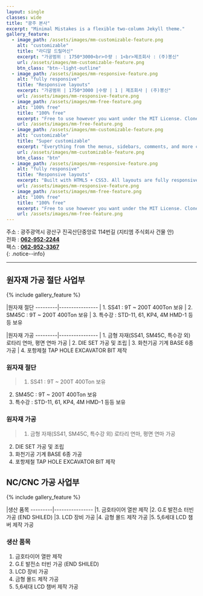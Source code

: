 ```yaml
---
layout: single
classes: wide
title: "광주 본사"
excerpt: "Minimal Mistakes is a flexible two-column Jekyll theme."
gallery_feature:
  - image_path: /assets/images/mm-customizable-feature.png
    alt: "customizable"
    title: "라디알 드릴머신"
    excerpt: "가공범위 : 1750*3000<br>수량 : 1<br>제조회사 : (주)봉신"
    url: /assets/images/mm-customizable-feature.png
    btn_class: "btn--light-outline"
  - image_path: /assets/images/mm-responsive-feature.png
    alt: "fully responsive"
    title: "Responsive layouts"
    excerpt: "가공범위 | 1750*3000 |수량 | 1 | 제조회사 | (주)봉신"
    url: /assets/images/mm-responsive-feature.png
  - image_path: /assets/images/mm-free-feature.png
    alt: "100% free"
    title: "100% free"
    excerpt: "Free to use however you want under the MIT License. Clone it, fork it, customize it... whatever!"
    url: /assets/images/mm-free-feature.png
  - image_path: /assets/images/mm-customizable-feature.png
    alt: "customizable"
    title: "Super customizable"
    excerpt: "Everything from the menus, sidebars, comments, and more can be configured or set with YAML Front Matter."
    url: /assets/images/mm-customizable-feature.png
    btn_class: "btn"
  - image_path: /assets/images/mm-responsive-feature.png
    alt: "fully responsive"
    title: "Responsive layouts"
    excerpt: "Built with HTML5 + CSS3. All layouts are fully responsive with helpers to augment your content."
    url: /assets/images/mm-responsive-feature.png
  - image_path: /assets/images/mm-free-feature.png
    alt: "100% free"
    title: "100% free"
    excerpt: "Free to use however you want under the MIT License. Clone it, fork it, customize it... whatever!"
    url: /assets/images/mm-free-feature.png
---
```


주소 : 광주광역시 광산구 진곡산단중앙로 114번길 (지티엠 주식회사 건물 안)  
전화 : **[062-952-2244](tel:062-955-2244)**  
팩스 : **[062-952-3367](tel:062-955-3367)**  
{: .notice--info}


---
## 원자재 가공 절단 사업부

{% include gallery_feature %}

 |원자재 절단
---------|----------------
 | 1. SS41 : 9T ~ 200T 400Ton 보유
 | 2. SM45C : 9T ~ 200T 400Ton 보유
 | 3. 특수강 : STD-11, 61, KP4, 4M HMD-1 등등 보유

  |원자재 가공
---------|----------------
 | 1. 금형 자재(SS41, SM45C, 특수강 외) 로타리 연마, 평면 연마 가공
 | 2. DIE SET 가공 및 조립
 | 3. 화천기공 기계 BASE 6종 가공
| 4. 포항제철 TAP HOLE EXCAVATOR BIT 제작

### 원자재 절단
> 1. SS41 : 9T ~ 200T 400Ton 보유
2. SM45C : 9T ~ 200T 400Ton 보유
3. 특수강 : STD-11, 61, KP4, 4M HMD-1 등등 보유

### 원자재 가공
> 1. 금형 자재(SS41, SM45C, 특수강 외) 로타리 연마, 평면 연마 가공
2. DIE SET 가공 및 조립
3. 화천기공 기계 BASE 6종 가공
4. 포항제철 TAP HOLE EXCAVATOR BIT 제작


## NC/CNC 가공 사업부

{% include gallery_feature %}

  |생산 품목
---------|----------------
|1. 금호타이어 열판 제작
|2. G.E 발전소 터빈 가공 (END SHILED)
|3. LCD 장비 가공
|4. 금형 몰드 제작 가공
|5. 5,6세대 LCD 챔버 제작 가공

### 생산 품목
1. 금호타이어 열판 제작
2. G.E 발전소 터빈 가공 (END SHILED)
3. LCD 장비 가공
4. 금형 몰드 제작 가공
5. 5,6세대 LCD 챔버 제작 가공
